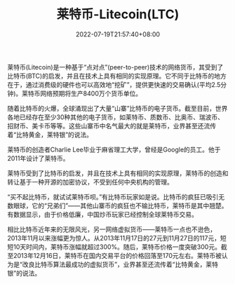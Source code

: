 ﻿---
weight: 
title: "莱特币-Litecoin(LTC)"
description: "莱特币(Litecoin)是一种基于“点对点”(peer-to-peer)技术的网络货币，其受到了比特币(BTC)的启发，并且在技术上具有相同的实现原理"
date: 2022-07-19T21:57:40+08:00
lastmod: 2022-07-19T16:45:40+08:00
draft: false
authors: ["seven"]
featuredImage: "laitebi-litecoinltc.webp"
link: "https://litecoin.org/"
tags: ["数字代币","莱特币-Litecoin(LTC)"]
categories: ["navigation"]
navigation: ["数字代币"]
lightgallery: true
toc: true
pinned: false
recommend: false
recommend1: false
---
莱特币(Litecoin)是一种基于“点对点”(peer-to-peer)技术的网络货币，其受到了比特币(BTC)的启发，并且在技术上具有相同的实现原理。它不同于比特币的地方在于，通过消费级的硬件也可以高效地“挖矿”，提供更快速的交易确认(平均2.5分钟)。莱特币网络预期将生产8400万个货币单位。

随着比特币的火爆，全球涌现出了大量“山寨”比特币的电子货币。截至目前，世界各地已经存在至少30种其他的电子货币，如莱特币、质数币、比奥币、瑞波币、招财币、美卡币等等。这些山寨币中名气最大的就是莱特币，业界甚至还流传着“比特黄金，莱特银”的说法。

莱特币的创造者Charlie Lee毕业于麻省理工大学，曾经是Google的员工。他于2011年设计了莱特币。

莱特币受到了比特币的启发，并且在技术上具有相同的实现原理，莱特币的创造和转让基于一种开源的加密协议，不受到任何中央机构的管理。

“买不起比特币，就试试莱特币呗。”有比特币玩家如是说。比特币的疯狂已吸引无数眼球，它的“兄弟们”——其他山寨币的疯狂也不输比特币，莱特币是其中翘楚。有数据显示，由于价格低廉，中国炒币玩家已经控制全球莱特币交易。

相比比特币近年来的无限风光，另一网络虚拟货币——莱特币一点也不逊色，2013年11月以来涨幅更为惊人。从2013年11月17日的27元到11月27日的117元，短短10天时间内，莱特币涨幅就超过300%。随后，莱特币价格一度突破300元。截至2013年12月16日，莱特币在国内交易平台的价格回落至170元左右。莱特币被认为是“改良比特币算法最成功的虚拟货币”，业界甚至还流传着“比特黄金，莱特银”的说法。